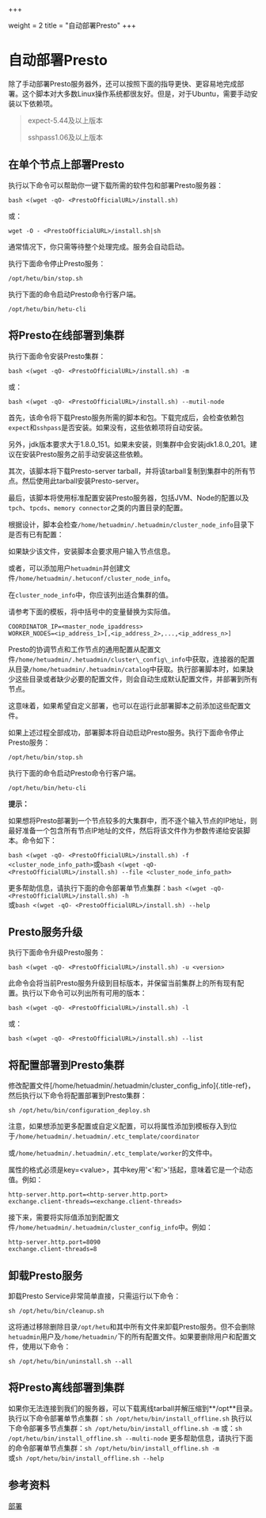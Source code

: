 +++

weight = 2
title = "自动部署Presto"
+++

# 自动部署Presto


除了手动部署Presto服务器外，还可以按照下面的指导更快、更容易地完成部署。这个脚本对大多数Linux操作系统都很友好。但是，对于Ubuntu，需要手动安装以下依赖项。

> expect-5.44及以上版本
> 
> sshpass1.06及以上版本

## 在单个节点上部署Presto

执行以下命令可以帮助你一键下载所需的软件包和部署Presto服务器：

    bash <(wget -qO- <PrestoOfficialURL>/install.sh)

或：

    wget -O - <PrestoOfficialURL>/install.sh|sh

通常情况下，你只需等待整个处理完成。服务会自动启动。

执行下面命令停止Presto服务：

    /opt/hetu/bin/stop.sh

执行下面的命令启动Presto命令行客户端。

    /opt/hetu/bin/hetu-cli

## 将Presto在线部署到集群

执行下面命令安装Presto集群：

    bash <(wget -qO- <PrestoOfficialURL>/install.sh) -m

或：

    bash <(wget -qO- <PrestoOfficialURL>/install.sh) --mutil-node

首先，该命令将下载Presto服务所需的脚本和包。下载完成后，会检查依赖包`expect`和`sshpass`是否安装。如果没有，这些依赖项将自动安装。

另外，jdk版本要求大于1.8.0\_151。如果未安装，则集群中会安装jdk1.8.0\_201。建议在安装Presto服务之前手动安装这些依赖。

其次，该脚本将下载Presto-server tarball，并将该tarball复制到集群中的所有节点。然后使用此tarball安装Presto-server。

最后，该脚本将使用标准配置安装Presto服务器，包括JVM、Node的配置以及`tpch`、`tpcds`、`memory connector`之类的内置目录的配置。

根据设计，脚本会检查`/home/hetuadmin/.hetuadmin/cluster_node_info`目录下是否有已有配置：

如果缺少该文件，安装脚本会要求用户输入节点信息。

或者，可以添加用户`hetuadmin`并创建文件`/home/hetuadmin/.hetuconf/cluster_node_info`。

在`cluster_node_info`中，你应该列出适合集群的值。

请参考下面的模板，将中括号中的变量替换为实际值。

```{.none}
COORDINATOR_IP=<master_node_ipaddress>
WORKER_NODES=<ip_address_1>[,<ip_address_2>,...,<ip_address_n>]
```

Presto的协调节点和工作节点的通用配置从配置文件`/home/hetuadmin/.hetuadmin/cluster\_config\_info`中获取，连接器的配置从目录`/home/hetuadmin/.hetuadmin/catalog`中获取。执行部署脚本时，如果缺少这些目录或者缺少必要的配置文件，则会自动生成默认配置文件，并部署到所有节点。

这意味着，如果希望自定义部署，也可以在运行此部署脚本之前添加这些配置文件。

如果上述过程全部成功，部署脚本将自动启动Presto服务。执行下面命令停止Presto服务：

    /opt/hetu/bin/stop.sh

执行下面的命令启动Presto命令行客户端。

    /opt/hetu/bin/hetu-cli

**提示：**

如果想将Presto部署到一个节点较多的大集群中，而不逐个输入节点的IP地址，则最好准备一个包含所有节点IP地址的文件，然后将该文件作为参数传递给安装脚本。命令如下：

`bash <(wget -qO- <PrestoOfficialURL>/install.sh) -f <cluster_node_info_path>`或`bash <(wget -qO- <PrestoOfficialURL>/install.sh) --file <cluster_node_info_path>`

更多帮助信息，请执行下面的命令部署单节点集群：`bash <(wget -qO- <PrestoOfficialURL>/install.sh) -h`  
或`bash <(wget -qO- <PrestoOfficialURL>/install.sh) --help`

## Presto服务升级

执行下面命令升级Presto服务：

    bash <(wget -qO- <PrestoOfficialURL>/install.sh) -u <version>

此命令会将当前Presto服务升级到目标版本，并保留当前集群上的所有现有配置。执行以下命令可以列出所有可用的版本：

    bash <(wget -qO- <PrestoOfficialURL>/install.sh) -l

或：

    bash <(wget -qO- <PrestoOfficialURL>/install.sh) --list

## 将配置部署到Presto集群

修改配置文件\[/home/hetuadmin/.hetuadmin/cluster\_config\_info]{.title-ref}，然后执行以下命令将配置部署到Presto集群：

    sh /opt/hetu/bin/configuration_deploy.sh

注意，如果想添加更多配置或自定义配置，可以将属性添加到模板存入到位于`/home/hetuadmin/.hetuadmin/.etc_template/coordinator`

或`/home/hetuadmin/.hetuadmin/.etc_template/worker`的文件中。

属性的格式必须是key=\<value>，其中key用'\<'和'>'括起，意味着它是一个动态值。例如：

```{.none}
http-server.http.port=<http-server.http.port>
exchange.client-threads=<exchange.client-threads>
```

接下来，需要将实际值添加到配置文件`/home/hetuadmin/.hetuadmin/cluster_config_info`中。例如：

```{.none}
http-server.http.port=8090
exchange.client-threads=8
```

## 卸载Presto服务

卸载Presto Service非常简单直接，只需运行以下命令：

    sh /opt/hetu/bin/cleanup.sh

这将通过移除删除目录`/opt/hetu`和其中所有文件来卸载Presto服务。但不会删除`hetuadmin`用户及`/home/hetuadmin/`下的所有配置文件。如果要删除用户和配置文件，使用以下命令：

    sh /opt/hetu/bin/uninstall.sh --all

## 将Presto离线部署到集群

如果你无法连接到我们的服务器，可以下载离线tarball并解压缩到**/opt**目录。执行以下命令部署单节点集群：`sh /opt/hetu/bin/install_offline.sh` 执行以下命令部署多节点集群：`sh /opt/hetu/bin/install_offline.sh -m` 或：`sh /opt/hetu/bin/install_offline.sh --multi-node` 更多帮助信息，请执行下面的命令部署单节点集群：`sh /opt/hetu/bin/install_offline.sh -m`  
或`sh /opt/hetu/bin/install_offline.sh --help`

## 参考资料

[部署](./deployment.md)
